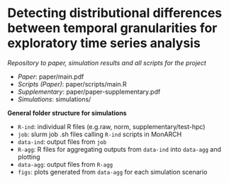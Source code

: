 # Detecting distributional differences between temporal granularities for exploratory time series analysis

_Repository to paper, simulation results and all scripts for the project_

- _Paper_: paper/main.pdf
- _Scripts (Paper)_: paper/scripts/main.R
- _Supplementary_: paper/paper-supplementary.pdf
- _Simulations_: simulations/


**General folder structure for simulations**  
 - `R-ind`:  individual R files (e.g.raw, norm, supplementary/test-hpc)  
 - `job`:  slurm job .sh files calling `R-ind` scripts in MonARCH  
 - `data-ind`:  output files from `job`  
 - `R-agg`:  R files for aggregating outputs from `data-ind` into `data-agg` and plotting  
 - `data-agg`:  output files from `R-agg`  
 - `figs`: plots generated from `data-agg` for each simulation scenario  


